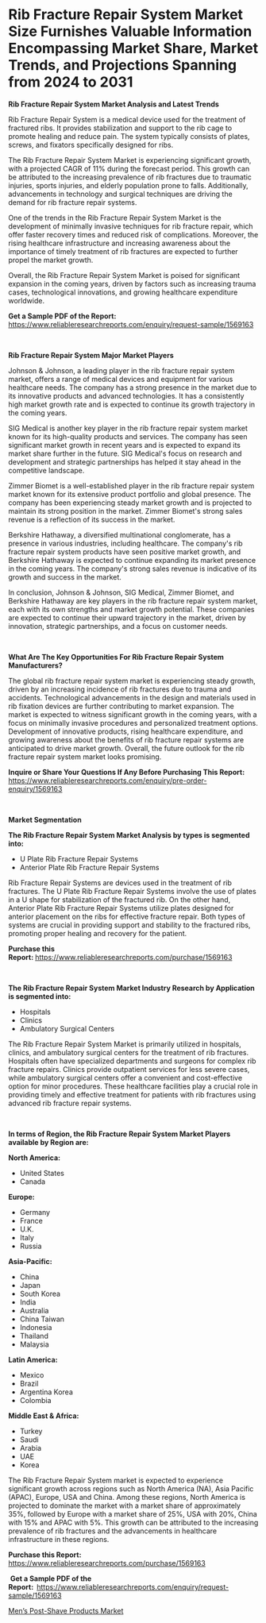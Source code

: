 <p><h1>Rib Fracture Repair System Market Size Furnishes Valuable Information Encompassing Market Share, Market Trends, and Projections Spanning from 2024 to 2031</h1></p><p><strong>Rib Fracture Repair System Market Analysis and Latest Trends</strong></p>
<p><p>Rib Fracture Repair System is a medical device used for the treatment of fractured ribs. It provides stabilization and support to the rib cage to promote healing and reduce pain. The system typically consists of plates, screws, and fixators specifically designed for ribs.</p><p>The Rib Fracture Repair System Market is experiencing significant growth, with a projected CAGR of 11% during the forecast period. This growth can be attributed to the increasing prevalence of rib fractures due to traumatic injuries, sports injuries, and elderly population prone to falls. Additionally, advancements in technology and surgical techniques are driving the demand for rib fracture repair systems.</p><p>One of the trends in the Rib Fracture Repair System Market is the development of minimally invasive techniques for rib fracture repair, which offer faster recovery times and reduced risk of complications. Moreover, the rising healthcare infrastructure and increasing awareness about the importance of timely treatment of rib fractures are expected to further propel the market growth.</p><p>Overall, the Rib Fracture Repair System Market is poised for significant expansion in the coming years, driven by factors such as increasing trauma cases, technological innovations, and growing healthcare expenditure worldwide.</p></p>
<p><strong>Get a Sample PDF of the Report:&nbsp;</strong> <a href="https://www.reliableresearchreports.com/enquiry/request-sample/1569163">https://www.reliableresearchreports.com/enquiry/request-sample/1569163</a></p>
<p>&nbsp;</p>
<p><strong>Rib Fracture Repair System Major Market Players</strong></p>
<p><p>Johnson & Johnson, a leading player in the rib fracture repair system market, offers a range of medical devices and equipment for various healthcare needs. The company has a strong presence in the market due to its innovative products and advanced technologies. It has a consistently high market growth rate and is expected to continue its growth trajectory in the coming years.</p><p>SIG Medical is another key player in the rib fracture repair system market known for its high-quality products and services. The company has seen significant market growth in recent years and is expected to expand its market share further in the future. SIG Medical's focus on research and development and strategic partnerships has helped it stay ahead in the competitive landscape.</p><p>Zimmer Biomet is a well-established player in the rib fracture repair system market known for its extensive product portfolio and global presence. The company has been experiencing steady market growth and is projected to maintain its strong position in the market. Zimmer Biomet's strong sales revenue is a reflection of its success in the market.</p><p>Berkshire Hathaway, a diversified multinational conglomerate, has a presence in various industries, including healthcare. The company's rib fracture repair system products have seen positive market growth, and Berkshire Hathaway is expected to continue expanding its market presence in the coming years. The company's strong sales revenue is indicative of its growth and success in the market. </p><p>In conclusion, Johnson & Johnson, SIG Medical, Zimmer Biomet, and Berkshire Hathaway are key players in the rib fracture repair system market, each with its own strengths and market growth potential. These companies are expected to continue their upward trajectory in the market, driven by innovation, strategic partnerships, and a focus on customer needs.</p></p>
<p>&nbsp;</p>
<p><strong>What Are The Key Opportunities For Rib Fracture Repair System Manufacturers?</strong></p>
<p><p>The global rib fracture repair system market is experiencing steady growth, driven by an increasing incidence of rib fractures due to trauma and accidents. Technological advancements in the design and materials used in rib fixation devices are further contributing to market expansion. The market is expected to witness significant growth in the coming years, with a focus on minimally invasive procedures and personalized treatment options. Development of innovative products, rising healthcare expenditure, and growing awareness about the benefits of rib fracture repair systems are anticipated to drive market growth. Overall, the future outlook for the rib fracture repair system market looks promising.</p></p>
<p><strong>Inquire or Share Your Questions If Any Before Purchasing This Report:</strong> <a href="https://www.reliableresearchreports.com/enquiry/pre-order-enquiry/1569163">https://www.reliableresearchreports.com/enquiry/pre-order-enquiry/1569163</a></p>
<p>&nbsp;</p>
<p><strong>Market Segmentation</strong></p>
<p><strong>The Rib Fracture Repair System Market Analysis by types is segmented into:</strong></p>
<p><ul><li>U Plate Rib Fracture Repair Systems</li><li>Anterior Plate Rib Fracture Repair Systems</li></ul></p>
<p><p>Rib Fracture Repair Systems are devices used in the treatment of rib fractures. The U Plate Rib Fracture Repair Systems involve the use of plates in a U shape for stabilization of the fractured rib. On the other hand, Anterior Plate Rib Fracture Repair Systems utilize plates designed for anterior placement on the ribs for effective fracture repair. Both types of systems are crucial in providing support and stability to the fractured ribs, promoting proper healing and recovery for the patient.</p></p>
<p><strong>Purchase this Report:&nbsp;</strong><a href="https://www.reliableresearchreports.com/purchase/1569163">https://www.reliableresearchreports.com/purchase/1569163</a></p>
<p>&nbsp;</p>
<p><strong>The Rib Fracture Repair System Market Industry Research by Application is segmented into:</strong></p>
<p><ul><li>Hospitals</li><li>Clinics</li><li>Ambulatory Surgical Centers</li></ul></p>
<p><p>The Rib Fracture Repair System Market is primarily utilized in hospitals, clinics, and ambulatory surgical centers for the treatment of rib fractures. Hospitals often have specialized departments and surgeons for complex rib fracture repairs. Clinics provide outpatient services for less severe cases, while ambulatory surgical centers offer a convenient and cost-effective option for minor procedures. These healthcare facilities play a crucial role in providing timely and effective treatment for patients with rib fractures using advanced rib fracture repair systems.</p></p>
<p>&nbsp;</p>
<p><strong>In terms of Region, the Rib Fracture Repair System Market Players available by Region are:</strong></p>
<p>
    <p> <strong> North America: </strong>
        <ul>
            <li>United States</li>
            <li>Canada</li>
        </ul>
        </p> 
    <p> <strong> Europe: </strong>
        <ul>
            <li>Germany</li>
            <li>France</li>
            <li>U.K.</li>
            <li>Italy</li>
            <li>Russia</li>
        </ul>
        </p> 
    <p> <strong> Asia-Pacific: </strong>
        <ul>
            <li>China</li>
            <li>Japan</li>
            <li>South Korea</li>
            <li>India</li>
            <li>Australia</li>
            <li>China Taiwan</li>
            <li>Indonesia</li>
            <li>Thailand</li>
            <li>Malaysia</li>
        </ul>
        </p> 
    <p> <strong> Latin America: </strong>
        <ul>
            <li>Mexico</li>
            <li>Brazil</li>
            <li>Argentina Korea</li>
            <li>Colombia</li>
        </ul>
        </p> 
    <p> <strong> Middle East & Africa: </strong>
        <ul>
            <li>Turkey</li>
            <li>Saudi</li>
            <li>Arabia</li>
            <li>UAE</li>
            <li>Korea</li>
        </ul>
    </p>
    </p>
<p><p>The Rib Fracture Repair System market is expected to experience significant growth across regions such as North America (NA), Asia Pacific (APAC), Europe, USA and China. Among these regions, North America is projected to dominate the market with a market share of approximately 35%, followed by Europe with a market share of 25%, USA with 20%, China with 15% and APAC with 5%. This growth can be attributed to the increasing prevalence of rib fractures and the advancements in healthcare infrastructure in these regions.</p></p>
<p><strong>Purchase this Report: </strong><a href="https://www.reliableresearchreports.com/purchase/1569163">https://www.reliableresearchreports.com/purchase/1569163</a></p>
<p>&nbsp;<strong>Get a Sample PDF of the Report:&nbsp;&nbsp;</strong><a href="https://www.reliableresearchreports.com/enquiry/request-sample/1569163">https://www.reliableresearchreports.com/enquiry/request-sample/1569163</a></p>
<p><strong></strong></p>
<p><p><a href="https://github.com/mancsybtousav/Market-Research-Report-List-1/blob/main/mens-post-shave-products-market.md">Men’s Post-Shave Products Market</a></p></p>